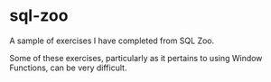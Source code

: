 # sql-zoo
A sample of exercises I have completed from SQL Zoo.

Some of these exercises, particularly as it pertains to using Window Functions, can be very difficult.
